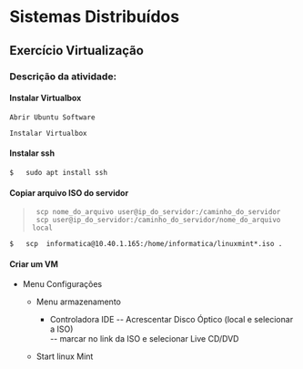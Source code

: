 # Sistemas Distribuídos

## Exercício Virtualização 



### Descrição da atividade:


#### Instalar Virtualbox

	Abrir Ubuntu Software

	Instalar Virtualbox


#### Instalar ssh 


	$ 	sudo apt install ssh




#### Copiar arquivo ISO do servidor

>      scp nome_do_arquivo user@ip_do_servidor:/caminho_do_servidor  
>      scp user@ip_do_servidor:/caminho_do_servidor/nome_do_arquivo local  

	$ 	scp  informatica@10.40.1.165:/home/informatica/linuxmint*.iso .   



#### Criar um VM 



- Menu Configurações
	- Menu armazenamento
		- Controladora IDE
			-- Acrescentar Disco Óptico (local e selecionar a ISO)	
			-- marcar no link da ISO e selecionar Live CD/DVD

	- Start linux Mint 
